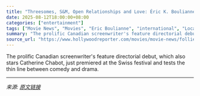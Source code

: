 ```yaml
---
title: "Threesomes, S&M, Open Relationships and Love: Éric K. Boulianne’s ‘Follies’ Sexes up Locarno"
date: 2025-08-12T18:00:00+08:00
categories: ["entertainment"]
tags: ["Movie News", "Movies", "Eric Boulianne", "international", "Locarno", "Locarno Film Festival"]
summary: "The prolific Canadian screenwriter's feature directorial debut, which also stars Catherine Chabot, just premiered at the Swiss festival and tests the thin line between comedy and drama."
source_url: "https://www.hollywoodreporter.com/movies/movie-news/follies-film-sex-love-eric-k-boulianne-interview-locarno-1236341412/"
---
```


The prolific Canadian screenwriter's feature directorial debut, which also stars Catherine Chabot, just premiered at the Swiss festival and tests the thin line between comedy and drama.

---

*来源: [原文链接](https://www.hollywoodreporter.com/movies/movie-news/follies-film-sex-love-eric-k-boulianne-interview-locarno-1236341412/)*
